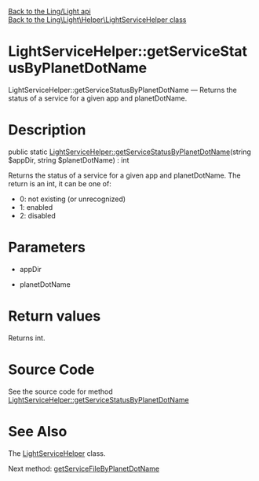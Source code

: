 [Back to the Ling/Light api](https://github.com/lingtalfi/Light/blob/master/doc/api/Ling/Light.md)<br>
[Back to the Ling\Light\Helper\LightServiceHelper class](https://github.com/lingtalfi/Light/blob/master/doc/api/Ling/Light/Helper/LightServiceHelper.md)


LightServiceHelper::getServiceStatusByPlanetDotName
================



LightServiceHelper::getServiceStatusByPlanetDotName — Returns the status of a service for a given app and planetDotName.




Description
================


public static [LightServiceHelper::getServiceStatusByPlanetDotName](https://github.com/lingtalfi/Light/blob/master/doc/api/Ling/Light/Helper/LightServiceHelper/getServiceStatusByPlanetDotName.md)(string $appDir, string $planetDotName) : int




Returns the status of a service for a given app and planetDotName.
The return is an int, it can be one of:
- 0: not existing (or unrecognized)
- 1: enabled
- 2: disabled




Parameters
================


- appDir

    

- planetDotName

    


Return values
================

Returns int.








Source Code
===========
See the source code for method [LightServiceHelper::getServiceStatusByPlanetDotName](https://github.com/lingtalfi/Light/blob/master/Helper/LightServiceHelper.php#L27-L38)


See Also
================

The [LightServiceHelper](https://github.com/lingtalfi/Light/blob/master/doc/api/Ling/Light/Helper/LightServiceHelper.md) class.

Next method: [getServiceFileByPlanetDotName](https://github.com/lingtalfi/Light/blob/master/doc/api/Ling/Light/Helper/LightServiceHelper/getServiceFileByPlanetDotName.md)<br>

